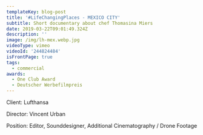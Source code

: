 ```yaml
---
templateKey: blog-post
title: '#LifeChangingPlaces - MEXICO CITY'
subtitle: Short documentary about chef Thomasina Miers
date: 2019-03-22T09:01:49.324Z
description: ''
image: /img/lh-mex.webp.jpg
videoType: vimeo
videoId: '244824484'
isFrontPage: true
tags:
  - commercial
awards:
  - One Club Award
  - Deutscher Werbefilmpreis
---
```

Client: Lufthansa

Director: Vincent Urban

Position: Editor, Sounddesigner, Additional Cinematography / Drone Footage
